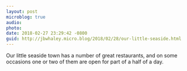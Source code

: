 ```yaml
---
layout: post
microblog: true
audio: 
photo: 
date: 2018-02-27 23:29:42 -0800
guid: http://jbwhaley.micro.blog/2018/02/28/our-little-seaside.html
---
```

Our little seaside town has a number of great restaurants, and on some occasions one or two of them are open for part of a half of a day.
